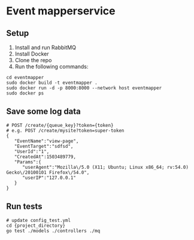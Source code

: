Event mapperservice
==========================
## Setup

1. Install and run RabbitMQ
2. Install Docker
3. Clone the repo
4. Run the following commands:

```
cd eventmapper
sudo docker build -t eventmapper .
sudo docker run -d -p 8000:8000 --network host eventmapper
sudo docker ps
```

## Save some log data

```
# POST /create/{queue_key}?token={token}
# e.g. POST /create/mysite?token=super-token
{
   "EventName":"view-page",
   "EventTarget":"sdfsd",
   "UserId":"1",
   "CreatedAt":1503489779,
   "Params":{
      "userAgent":"Mozilla\/5.0 (X11; Ubuntu; Linux x86_64; rv:54.0) Gecko\/20100101 Firefox\/54.0",
      "userIP":"127.0.0.1"
   }
}

```

## Run tests
```
# update config_test.yml
cd {project_directory}
go test ./models ./controllers ./mq
```